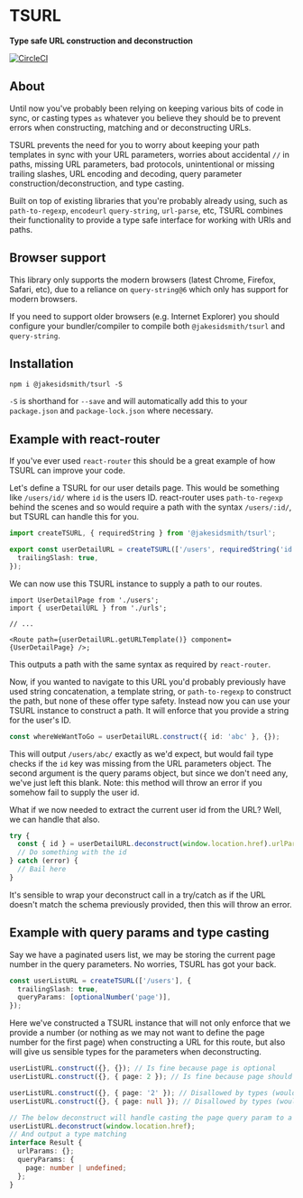 # TSURL

**Type safe URL construction and deconstruction**

[![CircleCI](https://circleci.com/gh/JakeSidSmith/tsurl.svg?style=svg)](https://circleci.com/gh/JakeSidSmith/tsurl)

## About

Until now you've probably been relying on keeping various bits of code in sync, or casting types `as` whatever you believe they should be to prevent errors when constructing, matching and or deconstructing URLs.

TSURL prevents the need for you to worry about keeping your path templates in sync with your URL parameters, worries about accidental `//` in paths, missing URL parameters, bad protocols, unintentional or missing trailing slashes, URL encoding and decoding, query parameter construction/deconstruction, and type casting.

Built on top of existing libraries that you're probably already using, such as `path-to-regexp`, `encodeurl` `query-string`, `url-parse`, etc, TSURL combines their functionality to provide a type safe interface for working with URls and paths.

## Browser support

This library only supports the modern browsers (latest Chrome, Firefox, Safari, etc), due to a reliance on `query-string@6` which only has support for modern browsers.

If you need to support older browsers (e.g. Internet Explorer) you should configure your bundler/compiler to compile both `@jakesidsmith/tsurl` and `query-string`.

## Installation

```shell
npm i @jakesidsmith/tsurl -S
```

`-S` is shorthand for `--save` and will automatically add this to your `package.json` and `package-lock.json` where necessary.

## Example with react-router

If you've ever used `react-router` this should be a great example of how TSURL can improve your code.

Let's define a TSURL for our user details page. This would be something like `/users/id/` where `id` is the users ID. react-router uses `path-to-regexp` behind the scenes and so would require a path with the syntax `/users/:id/`, but TSURL can handle this for you.

```ts
import createTSURL, { requiredString } from '@jakesidsmith/tsurl';

export const userDetailURL = createTSURL(['/users', requiredString('id')], {
  trailingSlash: true,
});
```

We can now use this TSURL instance to supply a path to our routes.

```tsx
import UserDetailPage from './users';
import { userDetailURL } from './urls';

// ...

<Route path={userDetailURL.getURLTemplate()} component={UserDetailPage} />;
```

This outputs a path with the same syntax as required by `react-router`.

Now, if you wanted to navigate to this URL you'd probably previously have used string concatenation, a template string, or `path-to-regexp` to construct the path, but none of these offer type safety. Instead now you can use your TSURL instance to construct a path. It will enforce that you provide a string for the user's ID.

```ts
const whereWeWantToGo = userDetailURL.construct({ id: 'abc' }, {});
```

This will output `/users/abc/` exactly as we'd expect, but would fail type checks if the `id` key was missing from the URL parameters object. The second argument is the query params object, but since we don't need any, we've just left this blank. Note: this method will throw an error if you somehow fail to supply the user id.

What if we now needed to extract the current user id from the URL? Well, we can handle that also.

```ts
try {
  const { id } = userDetailURL.deconstruct(window.location.href).urlParams;
  // Do something with the id
} catch (error) {
  // Bail here
}
```

It's sensible to wrap your deconstruct call in a try/catch as if the URL doesn't match the schema previously provided, then this will throw an error.

## Example with query params and type casting

Say we have a paginated users list, we may be storing the current page number in the query parameters. No worries, TSURL has got your back.

```ts
const userListURL = createTSURL(['/users'], {
  trailingSlash: true,
  queryParams: [optionalNumber('page')],
});
```

Here we've constructed a TSURL instance that will not only enforce that we provide a number (or nothing as we may not want to define the page number for the first page) when constructing a URL for this route, but also will give us sensible types for the parameters when deconstructing.

```ts
userListURL.construct({}, {}); // Is fine because page is optional
userListURL.construct({}, { page: 2 }); // Is fine because page should be a number

userListURL.construct({}, { page: '2' }); // Disallowed by types (would error)
userListURL.construct({}, { page: null }); // Disallowed by types (would error)

// The below deconstruct will handle casting the page query param to a number if found
userListURL.deconstruct(window.location.href);
// And output a type matching
interface Result {
  urlParams: {};
  queryParams: {
    page: number | undefined;
  };
}
```
